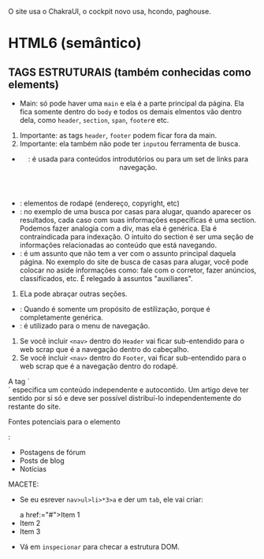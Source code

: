 O site usa o ChakraUI, o cockpit novo usa, hcondo, paghouse.

# HTML6 (semântico)

## TAGS ESTRUTURAIS (também conhecidas como **elements**)

- Main: só pode haver uma `main` e ela é a parte principal da página. Ela fica somente dentro do `body` e todos os demais elmentos vão dentro dela, como `header`, `section`, `span`, `footer`e etc.

1. Importante: as tags `header`, `footer` podem ficar fora da main.
2. Importante: ela também não pode ter `input`ou ferramenta de busca.

- <header>: é usada para conteúdos introdutórios ou para um set de links para navegação.
- <Footer>: elementos de rodapé (endereço, copyright, etc)
- <Section>: no exemplo de uma busca por casas para alugar, quando aparecer os resultados, cada caso com suas informações específicas é uma section. Podemos fazer analogia com a div, mas ela é genérica.
  Ela é contraindicada para indexação. O intuito do section é ser uma seção de informações relacionadas ao conteúdo que está navegando.
- <Aside>: é um assunto que não tem a ver com o assunto principal daquela página. No exemplo do site de busca de casas para alugar, você pode colocar no aside informações como: fale com o corretor, fazer anúncios, classificados, etc. É relegado à assuntos "auxiliares".

1. ELa pode abraçar outras seções.

- <Div>: Quando é somente um propósito de estilização, porque é completamente genérica.
- <Nav>: é utilizado para o menu de navegação.

1. Se você incluir `<nav>` dentro do `Header` vai ficar sub-entendido para o web scrap que é a navegação dentro do cabeçalho.
2. Se você incluir `<nav>` dentro do `Footer`, vai ficar sub-entendido para o web scrap que é a navegação dentro do rodapé.
<Article> A tag `<article>` especifica um conteúdo independente e autocontido. Um artigo deve ter sentido por si só e deve ser possível distribuí-lo independentemente do restante do site.

Fontes potenciais para o elemento <article>:

- Postagens de fórum
- Posts de blog
- Notícias

MACETE:

- Se eu esrever `nav>ul>li>*3>a` e der um `tab`, ele vai criar:

<nav>
     <ul>
          <li<>a href:="#">Item 1</li>
          <li><a href:="#">Item 2</li>
          <li><a href:="#">Item 3</li>
     </ul>
</nav>

- Vá em `inspecionar` para checar a estrutura DOM.
